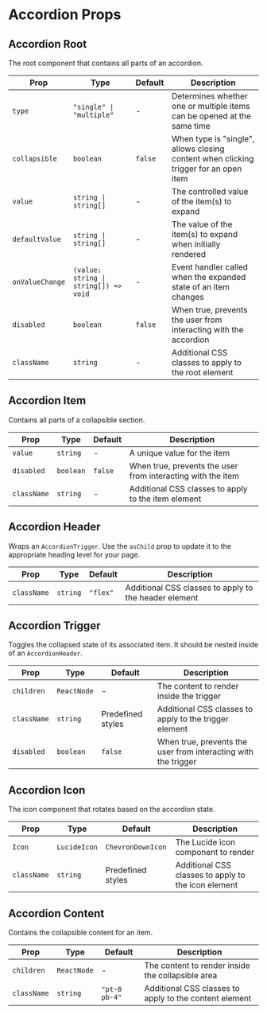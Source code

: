 ﻿# Accordion Props

## Accordion Root

The root component that contains all parts of an accordion.

| Prop | Type | Default | Description |
|------|------|---------|-------------|
| `type` | `"single" \| "multiple"` | - | Determines whether one or multiple items can be opened at the same time |
| `collapsible` | `boolean` | `false` | When type is "single", allows closing content when clicking trigger for an open item |
| `value` | `string \| string[]` | - | The controlled value of the item(s) to expand |
| `defaultValue` | `string \| string[]` | - | The value of the item(s) to expand when initially rendered |
| `onValueChange` | `(value: string \| string[]) => void` | - | Event handler called when the expanded state of an item changes |
| `disabled` | `boolean` | `false` | When true, prevents the user from interacting with the accordion |
| `className` | `string` | - | Additional CSS classes to apply to the root element |

## Accordion Item

Contains all parts of a collapsible section.

| Prop | Type | Default | Description |
|------|------|---------|-------------|
| `value` | `string` | - | A unique value for the item |
| `disabled` | `boolean` | `false` | When true, prevents the user from interacting with the item |
| `className` | `string` | - | Additional CSS classes to apply to the item element |

## Accordion Header

Wraps an `AccordionTrigger`. Use the `asChild` prop to update it to the appropriate heading level for your page.

| Prop | Type | Default | Description |
|------|------|---------|-------------|
| `className` | `string` | `"flex"` | Additional CSS classes to apply to the header element |

## Accordion Trigger

Toggles the collapsed state of its associated item. It should be nested inside of an `AccordionHeader`.

| Prop | Type | Default | Description |
|------|------|---------|-------------|
| `children` | `ReactNode` | - | The content to render inside the trigger |
| `className` | `string` | Predefined styles | Additional CSS classes to apply to the trigger element |
| `disabled` | `boolean` | `false` | When true, prevents the user from interacting with the trigger |

## Accordion Icon

The icon component that rotates based on the accordion state.

| Prop | Type | Default | Description |
|------|------|---------|-------------|
| `Icon` | `LucideIcon` | `ChevronDownIcon` | The Lucide icon component to render |
| `className` | `string` | Predefined styles | Additional CSS classes to apply to the icon element |

## Accordion Content

Contains the collapsible content for an item.

| Prop | Type | Default | Description |
|------|------|---------|-------------|
| `children` | `ReactNode` | - | The content to render inside the collapsible area |
| `className` | `string` | `"pt-0 pb-4"` | Additional CSS classes to apply to the content element |

